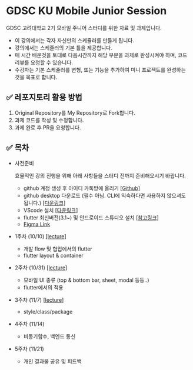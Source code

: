 # GDSC KU Mobile Junior Session
GDSC 고려대학교 2기 모바일 주니어 스터디를 위한 자료 및 과제입니다. 
- 이 강의에서는 각자 자신만의 스케쥴러를 만들게 됩니다.
- 강의에서는 스케쥴러의 기본 틀을 제공합니다.
- 매 시간 배운것을 토대로 다음시간까지 해당 부분을 과제로 완성시켜야 하며, 코드 리뷰를 요청할 수 있습니다.
- 수강자는 기본 스케쥴러를 변형, 또는 기능을 추가하여 미니 프로젝트를 완성하는 것을 목표로 합니다.


## ✅ 레포지토리 활용 방법
1. Original Repository를 My Repository로 Fork합니다.
2. 과제 코드를 작성 및 수정합니다.
3. 과제 완료 후 PR을 요청합니다.

## ✅ 목차
- 사전준비
    
    효율적인 강의 진행을 위해 아래 사항들을 스터디 전까지 준비해오시기 바랍니다.
    
    - github 계정 생성  후 아이디 카톡방에 올리기 [[Github]](https://github.com/)
    - github desktop 다운로드 (필수 아님. CLI에 익숙하다면 사용하지 않으셔도 됩니다.)  [[다운링크]](https://www.gitkraken.com/download?utm_feeditemid=&utm_device=c&utm_term=github%20desktop&utm_campaign=GK+Git+GUI+-+Search+(EN)&utm_source=google&utm_medium=ppc&hsa_acc=1130375851&hsa_cam=16494687813&hsa_grp=137186573514&hsa_ad=665015826878&hsa_src=g&hsa_tgt=kwd-302280498377&hsa_kw=github%20desktop&hsa_mt=b&hsa_net=adwords&hsa_ver=3&gclid=CjwKCAjw4P6oBhBsEiwAKYVkq6RkpRAmiSM49XNIdupo-wN8D1caMFwn7CuP17BA2-dKy8aJ1wsheBoCdpQQAvD_BwE)
    - VScode 설치 [[다운링크]](https://code.visualstudio.com/download)
    - flutter 최신버전(3.1~) 및 안드로이드 스튜디오 설치 [[참고링크]](https://mjn5027.tistory.com/114)
    - [Figma Link](https://www.figma.com/file/eUkCctsrW4VQ9UwTm4cPMa/GDSC-Mobile-Study?type=design&node-id=0-1&mode=design&t=oDu4azT2Q9suT53T-0)
- 1주차 (10/10) [[lecture]](https://github.com/yurimn/flutter-study/blob/main/lecture/week1/week1.pdf)
  - 개발 flow 및 협업에서의 flutter
  - flutter layout & container

- 2주차 (10/31) [[lecture]](https://github.com/yurimn/flutter-study/blob/main/lecture/week2/week2.pdf)
  - 모바일 UI 종류 (top & bottom bar, sheet, modal 등등..)
  - flutter에서의 적용

- 3주차 (11/7) [[lecture]](https://github.com/yurimn/flutter-study/blob/main/lecture/week3/week3.pdf)
  - style/class/package

- 4주차 (11/14)
  - 비동기함수, 백엔드 통신

- 5주차 (11/21)
  - 개인 결과물 공유 및 피드백

